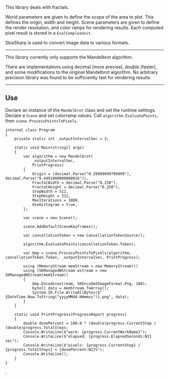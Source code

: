 This library deals with fractals.

World parameters are given to define the scope of the area to plot. This defines the origin, width and height. Scene parameters are given to define the render resolution, and color ramps for rendering results. Each computed pixel result is stored in a `EvalComplexUnit`.

SkiaSharp is used to convert image data to various formats.

------

This library currently only supports the Mandelbrot algorithm.

There are implementations using decimal (more precise), double (faster), and some modifications to the original Mandelbrot algorithm. No arbitrary precision library was found to be sufficiently fast for rendering results.

----

## Use

Declare an instance of the `Mandelbrot` class and set the runtime settings. Declare a `Scene` and set colorramp values. Call `algorithm.EvaluatePoints`, then `scene.ProcessPointsToPixels`.

    internal class Program
    {
        private static int _outputIntervalSec = 2;

        static void Main(string[] args)
        {
            var algorithm = new Mandelbrot(
                _outputIntervalSec,
                PrintProgress)
            {
                Origin = (decimal.Parse("0.29999999799999"), decimal.Parse("0.4491000000000016")),
                FractalWidth = decimal.Parse("0.250"),
                FractalHeight = decimal.Parse("0.250"),
                StepWidth = 512,
                StepHeight = 512,
                MaxIterations = 1000,
                UseHistogram = true,
            };

            var scene = new Scene();

            scene.AddDefaultSceneKeyframes();

            var cancellationToken = new CancellationTokenSource();

            algorithm.EvaluatePoints(cancellationToken.Token);

            var bmp = scene.ProcessPointsToPixels(algorithm, cancellationToken.Token, _outputIntervalSec, PrintProgress);

            using (MemoryStream memStream = new MemoryStream())
            using (SKManagedWStream wstream = new SKManagedWStream(memStream))
            {
                bmp.Encode(wstream, SKEncodedImageFormat.Png, 100);
                byte[] data = memStream.ToArray();
                System.IO.File.WriteAllBytes($"{DateTime.Now.ToString("yyyyMMdd-HHmmss")}.png", data);
            }
        }

        static void PrintProgress(ProgressReport progress)
        {
            double donePercent = 100.0 * (double)progress.CurrentStep / (double)progress.TotalSteps;
            Console.WriteLine($"work: {progress.CurrentWorkName}");
            Console.WriteLine($"elapsed: {progress.ElapsedSeconds:N2} sec");
            Console.WriteLine($"pixels: {progress.CurrentStep} / {progress.TotalSteps} = {donePercent:N2}%");
            Console.WriteLine();
        }
    }
    
.